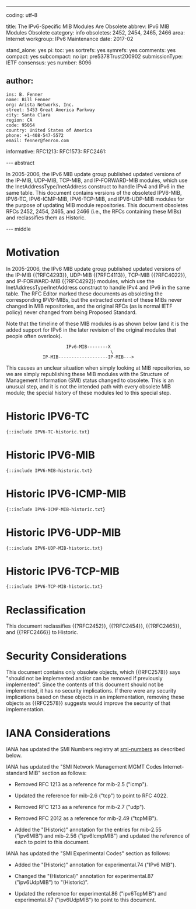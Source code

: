 ---
coding: utf-8

title: The IPv6-Specific MIB Modules Are Obsolete
abbrev: IPv6 MIB Modules Obsolete
category: info
obsoletes: 2452, 2454, 2465, 2466
area: Internet
workgroup: IPv6 Maintenance
date: 2017-02

stand_alone: yes
pi:
  toc: yes
  sortrefs: yes
  symrefs: yes
  comments: yes
  compact: yes
  subcompact: no
ipr: pre5378Trust200902
submissionType: IETF
consensus: yes
number: 8096

author:
  -
    ins: B. Fenner
    name: Bill Fenner
    org: Arista Networks, Inc.
    street: 5453 Great America Parkway
    city: Santa Clara
    region: CA
    code: 95054
    country: United States of America
    phone: +1-408-547-5572
    email: fenner@fenron.com

informative:
  RFC1213:
  RFC1573:
  RFC2461:

--- abstract

In 2005-2006, the IPv6 MIB update group published
updated versions of the IP-MIB, UDP-MIB,
TCP-MIB, and IP-FORWARD-MIB modules,
which use the InetAddressType/InetAddress
construct to handle IPv4 and IPv6 in the same table.
This document contains versions of the obsoleted
IPV6-MIB, IPV6-TC, IPV6-ICMP-MIB, IPV6-TCP-MIB,
and IPV6-UDP-MIB modules for the purpose of updating
MIB module repositories.
This document obsoletes RFCs 2452, 2454, 2465, and 2466 (i.e., the
RFCs containing these MIBs) and reclassifies them as Historic.

--- middle

# Motivation

In 2005-2006, the IPv6 MIB update group published
updated versions of the IP-MIB {{?RFC4293}}, UDP-MIB {{?RFC4113}},
TCP-MIB {{?RFC4022}}, and IP-FORWARD-MIB {{?RFC4292}} modules,
which use the InetAddressType/InetAddress
construct to handle IPv4 and IPv6 in the same table.
The RFC Editor marked these documents as obsoleting
the corresponding IPV6-MIBs, but the
extracted content of these MIBs never changed in
MIB repositories, and the original RFCs (as is normal
IETF policy) never changed from being Proposed Standard.

Note that the timeline of these MIB modules is as
shown below (and it is the added support for IPv6 in the later
revision of the original modules that people often overlook).

                           IPv6-MIB--------X
                                            \
                  IP-MIB-------------------IP-MIB--->

This causes an unclear situation when simply looking at
MIB repositories, so we are simply republishing these
MIB modules with the Structure of Management Information (SMI)
status changed to obsolete.
This is an unusual step, and it is not the intended path with
every obsolete MIB module; the special history of these
modules led to this special step.

# Historic IPV6-TC

~~~~
{::include IPV6-TC-historic.txt}
~~~~

# Historic IPV6-MIB

~~~~
{::include IPV6-MIB-historic.txt}
~~~~

# Historic IPV6-ICMP-MIB

~~~~
{::include IPV6-ICMP-MIB-historic.txt}
~~~~

# Historic IPV6-UDP-MIB

~~~~
{::include IPV6-UDP-MIB-historic.txt}
~~~~

# Historic IPV6-TCP-MIB

~~~~
{::include IPV6-TCP-MIB-historic.txt}
~~~~

# Reclassification

This document reclassifies
{{?RFC2452}},
{{?RFC2454}},
{{?RFC2465}},
and
{{?RFC2466}}
to Historic.

# Security Considerations

This document contains only obsolete objects, which {{!RFC2578}}
says "should not be implemented and/or can be removed if previously
implemented".  Since the contents of this document should not be
implemented, it has no security implications.  If there
were any security implications based on these objects in an
implementation, removing these objects as {{RFC2578}} suggests
would improve the security of that implementation.

# IANA Considerations

IANA has updated the SMI Numbers registry at
[smi-numbers](http://www.iana.org/assignments/smi-numbers/) as
described below.

IANA has updated the "SMI Network Management MGMT Codes Internet-standard MIB"
section as follows:

* Removed RFC 1213 as a reference for mib-2.5 ("icmp").

* Updated the reference for mib-2.6 ("tcp") to point to RFC 4022.

* Removed RFC 1213 as a reference for mib-2.7 ("udp").

* Removed RFC 2012 as a reference for mib-2.49 ("tcpMIB").

* Added the "(Historic)" annotation for the entries for mib-2.55 ("ipv6MIB") and
    mib-2.56 ("ipv6IcmpMIB") and updated the reference of each to point to this document.

IANA has updated the "SMI Experimental Codes" section as follows:

* Added the "(Historic)" annotation for experimental.74 ("IPv6 MIB").

* Changed the "(Historical)" annotation for experimental.87 ("ipv6UdpMIB") to "(Historic)".

* Updated the reference for experimental.86 ("ipv6TcpMIB") and
    experimental.87 ("ipv6UdpMIB") to point to this document.

